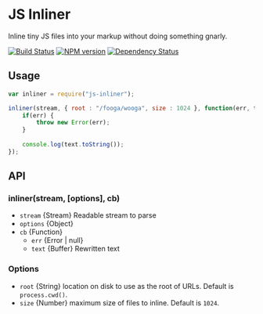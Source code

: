 JS Inliner
==========

Inline tiny JS files into your markup without doing something gnarly.

[![Build Status](https://travis-ci.org/tivac/node-js-inliner.png?branch=master)](https://travis-ci.org/tivac/node-js-inliner)
[![NPM version](https://badge.fury.io/js/node-js-inliner.png)](http://badge.fury.io/js/node-js-inliner)
[![Dependency Status](https://gemnasium.com/tivac/node-js-inliner.png)](https://gemnasium.com/tivac/node-js-inliner)

## Usage ##

```javascript
var inliner = require("js-inliner");

inliner(stream, { root : "/fooga/wooga", size : 1024 }, function(err, text) {
    if(err) {
        throw new Error(err);
    }
    
    console.log(text.toString());
});
```

## API ##

### inliner(stream, [options], cb)

* `stream` {Stream} Readable stream to parse
* `options` {Object}
* `cb` {Function}
  * `err` {Error | null}
  * `text` {Buffer} Rewritten text

### Options

* `root` {String} location on disk to use as the root of URLs. Default is `process.cwd()`.
* `size` {Number} maximum size of files to inline. Default is `1024`.

